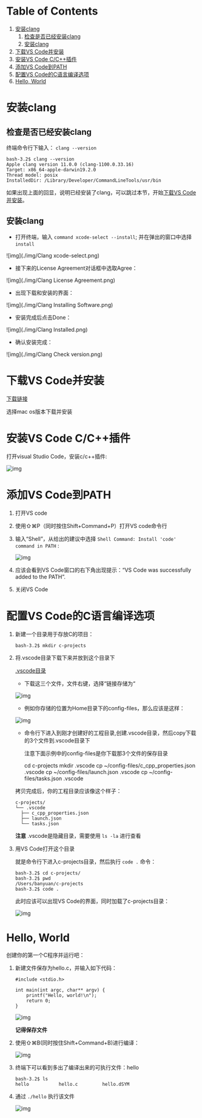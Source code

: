 
# Table of Contents

1.  [安装clang](#org9c71925)
    1.  [检查是否已经安装clang](#org6c4e2ee)
    2.  [安装clang](#org4a6490c)
2.  [下载VS Code并安装](#orgceb8bae)
3.  [安装VS Code C/C++插件](#orgac4ec95)
4.  [添加VS Code到PATH](#orgb35e5e5)
5.  [配置VS Code的C语言编译选项](#org6b00e5d)
6.  [Hello, World](#orgfe38f76)


<a id="org9c71925"></a>

# 安装clang


<a id="org6c4e2ee"></a>

## 检查是否已经安装clang

终端命令行下输入： `clang --version` 

    bash-3.2$ clang --version
    Apple clang version 11.0.0 (clang-1100.0.33.16)
    Target: x86_64-apple-darwin19.2.0
    Thread model: posix
    InstalledDir: /Library/Developer/CommandLineTools/usr/bin

如果出现上面的回显，说明已经安装了clang，可以跳过本节，开始[下载VS Code并安装](#orgceb8bae)。


<a id="org4a6490c"></a>

## 安装clang

-   打开终端，输入 `command xcode-select --install`; 并在弹出的窗口中选择 `install`

![img](./img/Clang xcode-select.png)

-   接下来的License Agreement对话框中选取Agree：

![img](./img/Clang License Agreement.png)

-   出现下载和安装的界面：

![img](./img/Clang Installing Software.png)

-   安装完成后点击Done：

![img](./img/Clang Installed.png)

-   确认安装完成：

![img](./img/Clang Check version.png)


<a id="orgceb8bae"></a>

# 下载VS Code并安装

[下载链接](https://code.visualstudio.com/download)

选择mac os版本下载并安装


<a id="orgac4ec95"></a>

# 安装VS Code C/C++插件

打开visual Studio Code，安装c/c++插件:

![img](./img/vs-install-plugin.png)


<a id="orgb35e5e5"></a>

# 添加VS Code到PATH

1.  打开VS code
2.  使用⇧⌘P（同时按住Shift+Command+P）打开VS code命令行
3.  输入“Shell”，从给出的建议中选择 `Shell Command: Install 'code' command in PATH` :
    
    ![img](./img/mac-command-palette-shell-command.png)

4.  应该会看到VS Code窗口的右下角出现提示：“VS Code was successfully added to the PATH”.
5.  关闭VS Code


<a id="org6b00e5d"></a>

# 配置VS Code的C语言编译选项

1.  新建一个目录用于存放C的项目：
    
        bash-3.2$ mkdir c-projects

2.  将.vscode目录下载下来并放到这个目录下
    
    [.vscode目录](https://github.com/linc5403/c/tree/master/ide/macos/.vscode)
    
    -   下载这三个文件，文件右键，选择“链接存储为“
    
    ![img](./img/save-config.png)
    
    -   例如你存储的位置为Home目录下的config-files，那么应该是这样：
    
    ![img](./img/save.png)
    
    -   命令行下进入到刚才创建好的工程目录,创建.vscode目录，然后copy下载的3个文件到.vscode目录下
        
        注意下面示例中的config-files是你下载那3个文件的保存目录
    
        cd c-projects
        mkdir .vscode
        cp ~/config-files/c_cpp_properties.json .vscode
        cp ~/config-files/launch.json .vscode
        cp ~/config-files/tasks.json .vscode
    
    拷贝完成后，你的工程目录应该像这个样子：
    
        c-projects/
        └── .vscode
          ├── c_cpp_properties.json
          ├── launch.json
          └── tasks.json
    
    **注意** .vscode是隐藏目录，需要使用 `ls -la` 进行查看

3.  用VS Code打开这个目录
    
    就是命令行下进入c-projects目录，然后执行 `code .` 命令：
    
        bash-3.2$ cd c-projects/
        bash-3.2$ pwd
        /Users/banyuan/c-projects
        bash-3.2$ code .
    
    此时应该可以出现VS Code的界面，同时加载了c-projects目录：
    
    ![img](./img/vs-code-startup.png)


<a id="orgfe38f76"></a>

# Hello, World

创建你的第一个C程序并运行吧：

1.  新建文件保存为hello.c，并输入如下代码：
    
        #include <stdio.h>
        
        int main(int argc, char** argv) {
            printf("Hello, world!\n");
            return 0;
        }
    
    ![img](./img/hello-code.png)
    
    **记得保存文件**

2.  使用⇧⌘B(同时按住Shift+Command+B)进行编译：
    
    ![img](./img/compile.png)

3.  终端下可以看到多出了编译出来的可执行文件：hello
    
        bash-3.2$ ls
        hello           hello.c         hello.dSYM

4.  通过 `./hello` 执行该文件
    
    ![img](./img/result.png)

